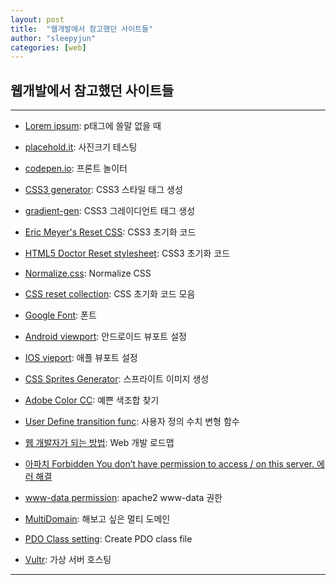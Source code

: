 ```yaml
---
layout: post
title:  "웹개발에서 참고했던 사이트들"
author: "sleepyjun"
categories: [web]
---
```


## 웹개발에서 참고했던 사이트들
 
 * * *
 - [Lorem ipsum](http://lipsum.com): p태그에 쓸말 없을 때  
 
 - [placehold.it](http://placehold.it): 사진크기 테스팅  
 
 - [codepen.io](codepen.io): 프론트 놀이터  
 
 - [CSS3 generator](http://css3generator.com): CSS3 스타일 태그 생성  
 
 - [gradient-gen](http://www.colorzilla.com/gradient-editor): CSS3 그레이디언트 태그 생성  
 
 - [Eric Meyer's Reset CSS](http://meyerweb.com/eric/tools/css/reset): CSS3 초기화 코드  
 
 - [HTML5 Doctor Reset stylesheet](http://html5doctor.com/html-5-reset-stylesheet/): CSS3 초기화 코드  
 
 - [Normalize.css](http://necolas.github.io/normalize.css/): Normalize CSS  
 
 - [CSS reset collection](http://cssreset.com/): CSS 초기화 코드 모음  
 
 - [Google Font](fonts.google.com): 폰트  
 
 - [Android viewport](http://developer.android.com/guide/webapps/targeting.html): 안드로이드 뷰포트 설정  
 
 - [IOS vieport](http://developer.apple.com/library/safari/#documentation/appleapplications/reference/safarihtmlref/Articles/MetaTags.html): 애플 뷰포트 설정  
 
 - [CSS Sprites Generator](https://www.toptal.com/developers/css/sprite-generator): 스프라이트 이미지 생성  
 
 - [Adobe Color CC](http://color.adobe.com): 예쁜 색조합 찾기  
 
 - [User Define transition func](http://cubic-bezier.com): 사용자 정의 수치 변형 함수  
 
 - [웹 개발자가 되는 방법](https://blog.cordelia273.space/7): Web 개발 로드맵  
 
 - [아파치 Forbidden You don’t have permission to access / on this server. 에러 해결](https://mytory.net/archives/3143)  
 
 - [www-data permission](https://stackoverflow.com/questions/9133024/www-data-permissions): apache2 www-data 권한  
 
 - [MultiDomain](https://www.linux.co.kr/unixwebhosting/multidomain/multidomain.htm): 해보고 싶은 멀티 도메인  
 
 - [PDO Class setting](https://stackoverflow.com/questions/30396328/access-the-php-pdo-object-in-another-file): Create PDO class file  
 
 - [Vultr](https://www.vultr.com/): 가상 서버 호스팅  
 * * *